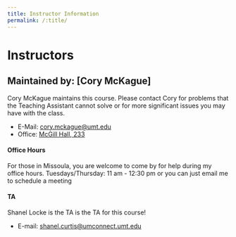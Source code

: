 ```yaml
---
title: Instructor Information
permalink: /:title/
---
```


# Instructors


## Maintained by: [Cory McKague]

Cory McKague maintains this course. Please contact Cory for problems that the Teaching Assistant cannot solve or for more significant issues you may have with the class.

- E-Mail: [cory.mckague@umt.edu](mailto:cory.mckague@umt.edu?subject=120%20Question)
- Office: [McGill Hall, 233](https://www.google.com/maps/place/McGill+Hall,+32+Campus+Dr,+Missoula,+MT+59812/@46.8619179,-113.9857145,16.91z/data=!3m1!5s0x535dcc33c1f50273:0xb43516d74c13fb70!4m5!3m4!1s0x535dcc33c3d4cbd5:0xd77cd4f46bdf5b89!8m2!3d46.8624266!4d-113.9836088)




#### Office Hours

For those in Missoula, you are welcome to come by for help during my office hours.
Tuesdays/Thursday: 11 am - 12:30 pm
or you can just email me to schedule a meeting


#### TA 
Shanel Locke is the TA is the TA for this course!
- E-mail: [shanel.curtis@umconnect.umt.edu](shanel.curtis@umconnect.umt.edu)